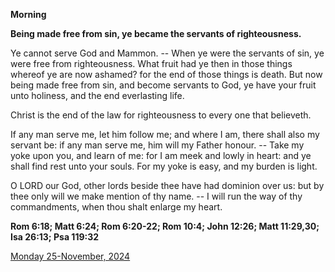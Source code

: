 **Morning**

**Being made free from sin, ye became the servants of righteousness.**
 
Ye cannot serve God and Mammon. -- When ye were the servants of sin, ye were free from righteousness. What fruit had ye then in those things whereof ye are now ashamed? for the end of those things is death. But now being made free from sin, and become servants to God, ye have your fruit unto holiness, and the end everlasting life.
 
Christ is the end of the law for righteousness to every one that believeth.
 
If any man serve me, let him follow me; and where I am, there shall also my servant be: if any man serve me, him will my Father honour. -- Take my yoke upon you, and learn of me: for I am meek and lowly in heart: and ye shall find rest unto your souls. For my yoke is easy, and my burden is light.
 
O LORD our God, other lords beside thee have had dominion over us: but by thee only will we make mention of thy name. -- I will run the way of thy commandments, when thou shalt enlarge my heart.  

**Rom 6:18; Matt 6:24; Rom 6:20-22; Rom 10:4; John 12:26; Matt 11:29,30; Isa 26:13; Psa 119:32**

[Monday 25-November, 2024](https://t.me/daily_light)
